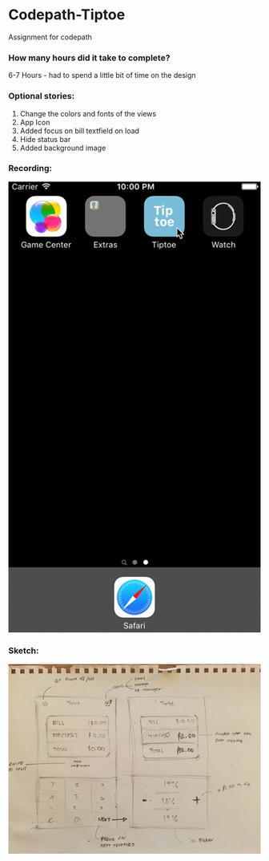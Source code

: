 # Codepath-Tiptoe
Assignment for codepath

### How many hours did it take to complete?
6-7 Hours - had to spend a little bit of time on the design

### Optional stories:
1. Change the colors and fonts of the views
2. App Icon
3. Added focus on bill textfield on load
4. Hide status bar
5. Added background image

### Recording:
![Alt text](https://github.com/christophersybico/Codepath-Tiptoe/blob/master/Tiptoe%20Demo.gif "Tipteo Demo")

### Sketch:
![Alt text](https://github.com/christophersybico/Codepath-Tiptoe/blob/master/Tiptoe%20Sketch.jpeg "Tiptoe Sketch")
